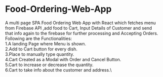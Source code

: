 # Food-Ordering-Web-App
A multi page SPA Food Ordering Web App  with React which fetches menu from Firebase API ,add food to Cart, Input Details of Customer and send that info again to the firebase for further processing and Accepting Orders. 
Following are the Functionalities:\
1.A landing Page where Menu is shown.\
2.Add to Cart button for every dish.\
3.Place to manually type  quantity.\
4.Cart Created as a Modal with Order and Cancel Button.\
5.Cart to increase or decrease the quantity.\
6.Cart to take info about the customer and address.\
